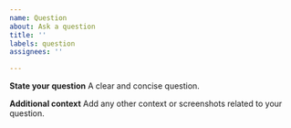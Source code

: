```yaml
---
name: Question
about: Ask a question
title: ''
labels: question
assignees: ''

---
```


**State your question**
A clear and concise question.

**Additional context**
Add any other context or screenshots related to your question.
